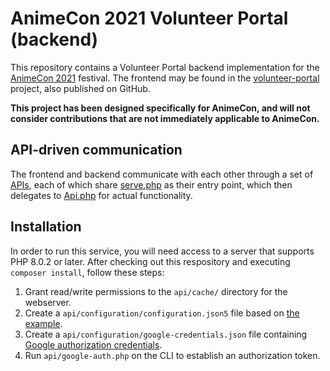 AnimeCon 2021 Volunteer Portal (backend)
===
This repository contains a Volunteer Portal backend implementation for the [AnimeCon 2021](https://www.animecon.nl/) festival. The frontend may be found in the [volunteer-portal](https://github.com/AnimeNL/volunteer-portal) project, also published on GitHub.

**This project has been designed specifically for AnimeCon, and will not consider contributions that are not immediately applicable to AnimeCon.**

## API-driven communication
The frontend and backend communicate with each other through a set of [APIs](https://github.com/AnimeNL/volunteer-portal/blob/master/API.md), each of which share [serve.php](api/serve.php) as their entry point, which then delegates to [Api.php](api/anime/Api.php) for actual functionality.

## Installation
In order to run this service, you will need access to a server that supports PHP 8.0.2 or later. After checking out this respository and executing `composer install`, follow these steps:

  1. Grant read/write permissions to the `api/cache/` directory for the webserver.
  1. Create a `api/configuration/configuration.json5` file based on [the example](api/configuration/configuration.example.json5).
  1. Create a `api/configuration/google-credentials.json` file containing [Google authorization credentials](https://github.com/googleapis/google-api-php-client/blob/master/docs/oauth-web.md#create-authorization-credentials).
  1. Run `api/google-auth.php` on the CLI to establish an authorization token.
